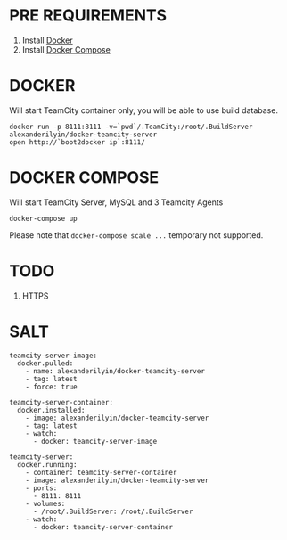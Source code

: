PRE REQUIREMENTS
================

1. Install [Docker](https://docs.docker.com/installation/)
2. Install [Docker Compose](https://docs.docker.com/compose/install/)

DOCKER
======

Will start TeamCity container only, you will be able to use build database.

    docker run -p 8111:8111 -v=`pwd`/.TeamCity:/root/.BuildServer alexanderilyin/docker-teamcity-server
    open http://`boot2docker ip`:8111/

DOCKER COMPOSE
==============

Will start TeamCity Server, MySQL and 3 Teamcity Agents

    docker-compose up
    
Please note that `docker-compose scale ...` temporary not supported.

TODO
====

1. HTTPS
    
SALT
====

    teamcity-server-image:
      docker.pulled:
        - name: alexanderilyin/docker-teamcity-server
        - tag: latest
        - force: true
    
    teamcity-server-container:
      docker.installed:
        - image: alexanderilyin/docker-teamcity-server
        - tag: latest
        - watch:
          - docker: teamcity-server-image
    
    teamcity-server:
      docker.running:
        - container: teamcity-server-container
        - image: alexanderilyin/docker-teamcity-server
        - ports:
          - 8111: 8111
        - volumes:
          - /root/.BuildServer: /root/.BuildServer
        - watch:
          - docker: teamcity-server-container

